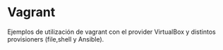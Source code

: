 # Vagrant
Ejemplos de utilización de vagrant con el provider VirtualBox y distintos provisioners (file,shell y Ansible).

